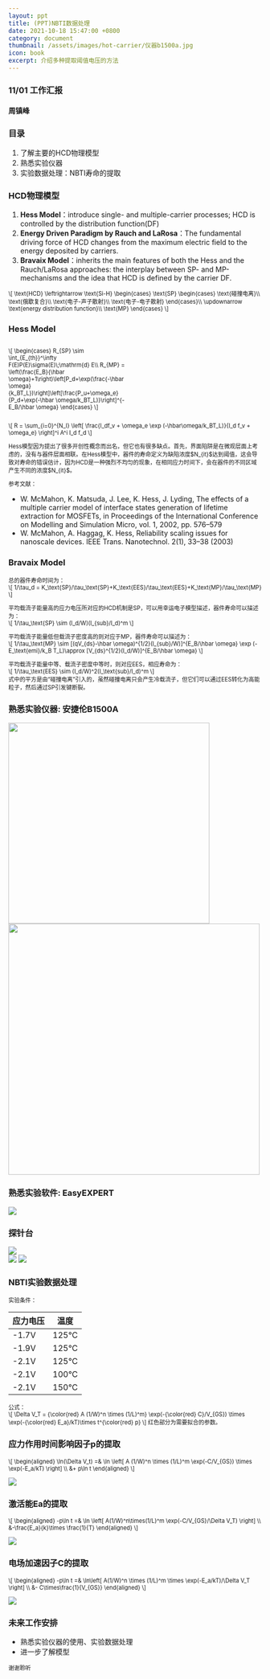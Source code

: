 ```yaml
---
layout: ppt
title: (PPT)NBTI数据处理
date: 2021-10-18 15:47:00 +0800
category: document
thumbnail: /assets/images/hot-carrier/仪器b1500a.jpg
icon: book
excerpt: 介绍多种提取阈值电压的方法
---
```


<style>
    .twocolumn {
      display: grid;
      grid-template-columns: 1fr 1fr;
      grid-gap: 10px;
      text-align: center;
    }
    p {
      font-size: 80%;
      text-align: left;
    }
</style>

<div class="reveal">
  <div class="slides">
    <!-- 标题 -->
    <section>
      <h3>11/01 工作汇报</h3>
      <h4>周镇峰</h4>
    </section>
    <section>
      <h3>目录</h3>
      <ol>
        <li>了解主要的HCD物理模型</li>
        <li>熟悉实验仪器</li>
        <li>实验数据处理：NBTI寿命的提取</li>
      </ol>
    </section>
    <!-- 物理模型 -->
    <section>
    <h3>HCD物理模型</h3>
    <ol>
        <li><strong>Hess Model</strong>：introduce single- and multiple-carrier processes; HCD is controlled by the distribution function(DF)</li>
        <li><strong>Energy Driven Paradigm by Rauch and LaRosa</strong>：The fundamental driving force of HCD changes from the maximum electric field to the energy deposited by carriers.</li>
        <li><strong>Bravaix Model</strong>：inherits the main features of both the Hess and the Rauch/LaRosa approaches: the interplay between SP- and MP-mechanisms and the idea that HCD is defined by the carrier DF.</li>
    </ol>
    </section>
    <section>
        <p>
        \[
        \text{HCD}
        \leftrightarrow
        \text{Si-H}
        \begin{cases}
        \text{SP}
        \begin{cases}
            \text{碰撞电离}\\
            \text{俄歇复合}\\
            \text{电子-声子散射}\\
            \text{电子-电子散射}
        \end{cases}\\
        \updownarrow \text{energy distribution function}\\
        \text{MP}
        \end{cases}
        \]
        </p>
    </section>
    <section>
      <section>
        <h3>Hess Model</h3>
        <div class="twocolumn">
            <div>
              <p>
                \[
                \begin{cases}
                R_{SP} \sim \int_{E_{th}}^\infty F(E)P(E)\sigma(E)\;\mathrm{d} E\\
                R_{MP} = \left(\frac{E_B}{\hbar \omega}+1\right)\left[P_d+\exp(\frac{-\hbar \omega}{k_BT_L})\right]\left[\frac{P_u+\omega_e}{P_d+\exp(-\hbar \omega/k_BT_L)}\right]^{-E_B/\hbar \omega}
                \end{cases}
              \]
              </p>
            </div>
          </div>
          <p>
          \[
            R = \sum_{i=0}^{N_l} \left[ \frac{I_df_v + \omega_e \exp  (-\hbar\omega/k_BT_L)}{I_d f_v + \omega_e} \right]^i A^i I_d f_d
          \]
          </p>
      </section>
      <section>
        <p>
          Hess模型因为提出了很多开创性概念而出名，但它也有很多缺点。首先，界面陷阱是在微观层面上考虑的，没有与器件层面相联。在Hess模型中，器件的寿命定义为缺陷浓度$N_{it}$达到阈值，这会导致对寿命的错误估计，因为HCD是一种强烈不均匀的现象，在相同应力时间下，会在器件的不同区域产生不同的浓度$N_{it}$。
        </p>
      </section>
      <section>
        <p>参考文献：</p>
        <ul>
          <li>
          W. McMahon, K. Matsuda, J. Lee, K. Hess, J. Lyding, The effects of a multiple carrier model of interface states generation of lifetime extraction for MOSFETs, in Proceedings of the International Conference on Modelling and Simulation Micro, vol. 1, 2002, pp. 576–579
          </li>
          <li>
          W. McMahon, A. Haggag, K. Hess, Reliability scaling issues for nanoscale devices. IEEE Trans. Nanotechnol. 2(1), 33–38 (2003)
          </li>
        </ul>
      </section>
    </section>
    <section>
      <section>
        <h3>Bravaix Model</h3>
        <p>
          总的器件寿命时间为：<br>
          \[
            1/\tau_d = K_\text{SP}/\tau_\text{SP}+K_\text{EES}/\tau_\text{EES}+K_\text{MP}/\tau_\text{MP}
          \]
        </p>
      </section>
      <section>
        <p>
        平均载流子能量高的应力电压所对应的HCD机制是SP，可以用幸运电子模型描述，器件寿命可以描述为：<br>
        \[
        1/\tau_\text{SP} \sim (I_d/W)(I_{sub}/I_d)^m
        \]
        </p>
      </section>
      <section>
        <p>
        平均载流子能量低但载流子密度高的则对应于MP，器件寿命可以描述为：<br>
        \[
        1/\tau_\text{MP} \sim [(qV_{ds}-\hbar \omega)^{1/2}(I_{sub}/W)]^{E_B/\hbar \omega} \exp (-E_\text{emi}/k_B T_L)\approx [V_{ds}^{1/2}(I_d/W)]^{E_B/\hbar \omega}
        \]
        </p>
      </section>
      <section>
        <p>
        平均载流子能量中等、载流子密度中等时，则对应EES，相应寿命为：<br>
        \[
        1/\tau_\text{EES} \sim (I_d/W)^2(I_\text{sub}/I_d)^m
        \]<br>
        式中的平方是由“碰撞电离”引入的，虽然碰撞电离只会产生冷载流子，但它们可以通过EES转化为高能粒子，然后通过SP引发键断裂。
        </p>
      </section>
    </section>
    <section>
        <section>
          <h3>熟悉实验仪器: 安捷伦B1500A</h3>
          <img src="/assets/images/hot-carrier/仪器b1500a.jpg" width="400">
          <img src="/assets/images/hot-carrier/仪器b1500a接口.jpg" width="500">
        </section>
        <section>
          <h3>熟悉实验软件: EasyEXPERT</h3>
          <img src="/assets/images/hot-carrier/EasyEXPERT界面.jpg">
        </section>
        <section>
          <h3>探针台</h3>
          <div class="two-column">
            <div>
              <img src="/assets/images/hot-carrier/探针台.jpg">
            </div>
            <div>
              <img src="/assets/images/hot-carrier/压针.jpg">
              <img src="/assets/images/hot-carrier/压针后.jpg">
            </div>
          </div>
        </section>
    </section>
    <section>
        <section>
        <h3>NBTI实验数据处理</h3>
        <p>
          实验条件：<br>
            <table>
            <thead>
                <tr>
                <th>应力电压</th>
                <th>温度</th>
                </tr>
            </thead>
            <tbody>
                <tr>
                <td>-1.7V</td>
                <td>125℃</td>
                </tr>
                <tr>
                <td>-1.9V</td>
                <td>125℃</td>
                </tr>
                <tr>
                <td>-2.1V</td>
                <td>125℃</td>
                </tr>
                <tr>
                <td>-2.1V</td>
                <td>100℃</td>
                </tr>
                <tr>
                <td>-2.1V</td>
                <td>150℃</td>
                </tr>
            </tbody>
            </table>
        </p>
        <p>
        公式：<br>
        \[
            \Delta V_T = {\color{red} A (1/W)^n \times (1/L)^m} \exp(-{\color{red} C}/V_{GS}) \times \exp(-{\color{red} E_a}/kT)\times t^{\color{red} p}
        \]
        红色部分为需要拟合的参数。
        </p>
        </section>
        <section>
        <h3>应力作用时间影响因子p的提取</h3>
          <p>
            \[
              \begin{aligned}
              \ln(\Delta V_t) =& \ln \left[ A (1/W)^n \times (1/L)^m \exp(-C/V_{GS}) \times \exp(-E_a/kT) \right] \\
              &+ p\ln t
              \end{aligned}
            \]
          </p>
          <img src="/assets/images/hot-carrier/应力作用时间影响因子.jpg">
        </section>
        <section>
        <h3>激活能Ea的提取</h3>
          <p>
            \[
              \begin{aligned}
              -p\ln t =& \ln \left[ A(1/W)^n\times(1/L)^m \exp(-C/V_{GS}/\Delta V_T) \right] \\
              &-\frac{E_a}{k}\times \frac{1}{T}
              \end{aligned}
            \]
          </p>
          <img src="/assets/images/hot-carrier/激活能的提取.jpg">
        </section>
        <section>
        <h3>电场加速因子C的提取</h3>
          <p>
            \[
              \begin{aligned}
              -p\ln t =& \ln\left[ A(1/W)^n \times (1/L)^m \times \exp(-E_a/kT)/\Delta V_T \right] \\
              &- C\times\frac{1}{V_{GS}}
              \end{aligned}
            \]
          </p>
          <img src="/assets/images/hot-carrier/电场加速因子的提取.jpg">
        </section>
    </section>
    <section>
      <h3>未来工作安排</h3>
      <ul>
        <li>熟悉实验仪器的使用、实验数据处理</li>
        <li>进一步了解模型</li>
      </ul>
    </section>
    <section>
      <p>谢谢聆听</p>
    </section>
  </div>
</div>